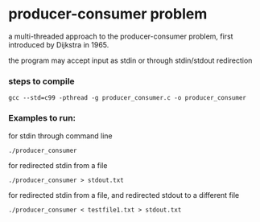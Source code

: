 # producer-consumer problem

a multi-threaded approach to the producer-consumer problem, first introduced by Dijkstra in 1965.

the program may accept input as stdin or through stdin/stdout redirection

### steps to compile
```
gcc --std=c99 -pthread -g producer_consumer.c -o producer_consumer
```

### Examples to run:

for stdin through command line
```
./producer_consumer
```

for redirected stdin from a file
```
./producer_consumer > stdout.txt
```

for redirected stdin from a file, and redirected stdout to a different file
```
./producer_consumer < testfile1.txt > stdout.txt
```


